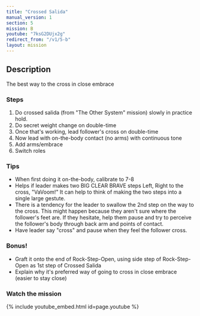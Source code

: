 ```yaml
---
title: "Crossed Salida"
manual_version: 1
section: 5
mission: B
youtube: "7ksG2DUjx2g"
redirect_from: "/v1/5-b"
layout: mission
---
```




## Description

The best way to the cross in close embrace

### Steps

1. Do crossed salida (from "The Other System" mission) slowly in practice hold. 
2. Do secret weight change on double-time
3. Once that's working, lead follower's cross on double-time
4. Now lead with on-the-body contact (no arms) with continuous tone
5. Add arms/embrace
6. Switch roles

### Tips

* When first doing it on-the-body, calibrate to 7-8
* Helps if leader makes two BIG CLEAR BRAVE steps Left, Right to the cross, "VaVoom!" It can help to think of making the two steps into a single large gestute. 
* There is a tendency for the leader to swallow the 2nd step on the way to the cross. This might happen because they aren't sure where the follower's feet are. If they hesitate, help them pause and try to perceive the follower's body through back arm and points of contact. 
* Have leader say "cross" and pause when they feel the follower cross. 

### Bonus!

* Graft it onto the end of Rock-Step-Open, using side step of Rock-Step-Open as 1st step of Crossed Salida
* Explain why it's preferred way of going to cross in close embrace (easier to stay close)

### Watch the mission

{% include youtube_embed.html id=page.youtube %}



